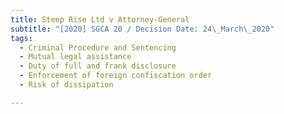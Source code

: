 ```yaml
---
title: Steep Rise Ltd v Attorney-General
subtitle: "[2020] SGCA 20 / Decision Date: 24\_March\_2020"
tags:
  - Criminal Procedure and Sentencing
  - Mutual legal assistance
  - Duty of full and frank disclosure
  - Enforcement of foreign confiscation order
  - Risk of dissipation

---
```

